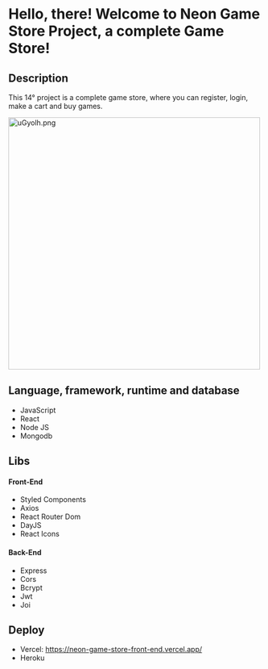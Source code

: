 # Hello, there! Welcome to Neon Game Store Project, a complete Game Store!
 
## Description
 This 14° project is a complete game store, where you can register, login, make a cart and buy games. 

<a href="https://im.ge/i/uGyolh"><img width="500px" src="https://i.im.ge/2022/07/12/uGyolh.png" alt="uGyolh.png" border="0"></a>

## Language, framework, runtime and database
* JavaScript
* React
* Node JS
* Mongodb

## Libs 
#### Front-End 
* Styled Components
* Axios
* React Router Dom
* DayJS
* React Icons

#### Back-End 
* Express
* Cors
* Bcrypt
* Jwt
* Joi

## Deploy
* Vercel: https://neon-game-store-front-end.vercel.app/
* Heroku



